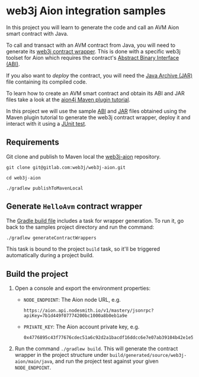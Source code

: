 web3j Aion integration samples
==============================

In this project you will learn to generate the code and call an AVM Aion smart contract with Java.

To call and transact with an AVM contract from Java, you will need to generate its 
[web3j contract wrapper](https://docs.web3j.io/smart_contracts.html#deploying-and-interacting-with-smart-contracts).
This is done with a specific web3j toolset for Aion which requires the contract's 
[Abstract Binary Interface (ABI)](HelloAvm.abi).

If you also want to *deploy* the contract, you will need the [Java Archive (JAR)](HelloAvm.jar) 
file containing its compiled code.

To learn how to create an AVM smart contract and obtain its ABI and JAR files take a look at the 
[aion4j Maven plugin tutorial](https://docs.aion.network/docs/maven-and-aion4j).

In this project we will use the sample [ABI](HelloAvm.abi) and [JAR](HelloAvm.jar) files obtained using the Maven plugin
tutorial to generate the web3j contract wrapper, deploy it and interact with it using a 
[JUnit test](src/test/java/org/web3j/aion/samples/HelloAvmTest.java).

## Requirements

Git clone and publish to Maven local the [web3j-aion](https://gitlab.com/web3j/web3j-aion) repository.

```
git clone git@gitlab.com:web3j/web3j-aion.git

cd web3j-aion

./gradlew publishToMavenLocal
```

## Generate `HelloAvm` contract wrapper

The [Gradle build file](build.gradle) includes a task for wrapper generation.
To run it, go back to the samples project directory and run the command:

```bash
./gradlew generateContractWrappers
```

This task is bound to the project `build` task, so it'll be triggered automatically during a project build.

## Build the project

1. Open a console and export the environment properties:

   * `NODE_ENDPOINT`: The Aion node URL, e.g.
     ```
     https://aion.api.nodesmith.io/v1/mastery/jsonrpc?apiKey=7b1d449f07774200bc1000a8b0eb1a9e
     ```
   * `PRIVATE_KEY`: The Aion account private key, e.g. 
     ```
     0x4776895c43f77676cdec51a6c92d2a1bacdf16ddcc6e7e07ab39104b42e1e52608fe2bf5757b8261d4937f13b5815448f2144f9c1409a3fab4c99ca86fff8a36
     ```

2. Run the command `./gradlew build`. This will generate the contract wrapper in the project structure under 
   `build/generated/source/web3j-aion/main/java`, and run the project test against your given `NODE_ENDPOINT`.


